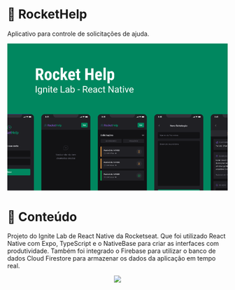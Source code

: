 # :rocket: RocketHelp

Aplicativo para controle de solicitações de ajuda.

<div align="center">
  <img src="src/assets/to_Readme/rockethelp_img.png" />
</div>

# :pushpin: Conteúdo

Projeto do Ignite Lab de React Native da Rocketseat. Que foi utilizado React Native com Expo, TypeScript e o NativeBase para criar as interfaces com produtividade. Também foi integrado o Firebase para utilizar o banco de dados Cloud Firestore para armazenar os dados da aplicação em tempo real.

<div align="center">
  <img height="490" src="src/assets/to_Readme/rockethelp_gif.gif" />
</div>
